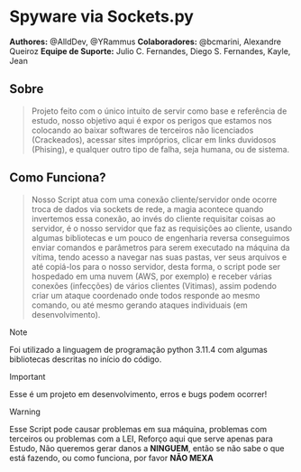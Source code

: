 # Spyware via Sockets.py
**Authores:** @AlldDev, @YRammus
**Colaboradores:** @bcmarini, Alexandre Queiroz
**Equipe de Suporte:** Julio C. Fernandes, Diego S. Fernandes, Kayle, Jean

## Sobre
> Projeto feito com o único intuito de servir como base e referência de estudo, nosso objetivo aqui é expor os perigos que estamos nos colocando ao baixar softwares de terceiros não licenciados (Crackeados), acessar sites impróprios, clicar em links duvidosos (Phising), e qualquer outro tipo de falha, seja humana, ou de sistema.

## Como Funciona?
> Nosso Script atua com uma conexão cliente/servidor onde ocorre troca de dados via sockets de rede, a magia acontece quando invertemos essa conexão, ao invés do cliente requisitar coisas ao servidor, é o nosso servidor que faz as requisições ao cliente, usando algumas bibliotecas e um pouco de engenharia reversa conseguimos enviar comandos e parâmetros para serem executado na máquina da vítima, tendo acesso a navegar nas suas pastas, ver seus arquivos e até copiá-los para o nosso servidor, desta forma, o script pode ser hospedado em uma nuvem (AWS, por exemplo) e receber várias conexões (infecções) de vários clientes (Vitimas), assim podendo criar um ataque coordenado onde todos responde ao mesmo comando, ou até mesmo gerando ataques individuais (em desenvolvimento).

> [!NOTE]
> Foi utilizado a linguagem de programação python 3.11.4 com algumas bibliotecas descritas no início do código.

> [!IMPORTANT]
> Esse é um projeto em desenvolvimento, erros e bugs podem ocorrer!

> [!WARNING]
> Esse Script pode causar problemas em sua máquina, problemas com terceiros ou problemas com a LEI, Reforço aqui que serve apenas para Estudo, Não queremos gerar danos a **NINGUEM**, então se não sabe o que está fazendo, ou como funciona, por favor **NÃO MEXA**
